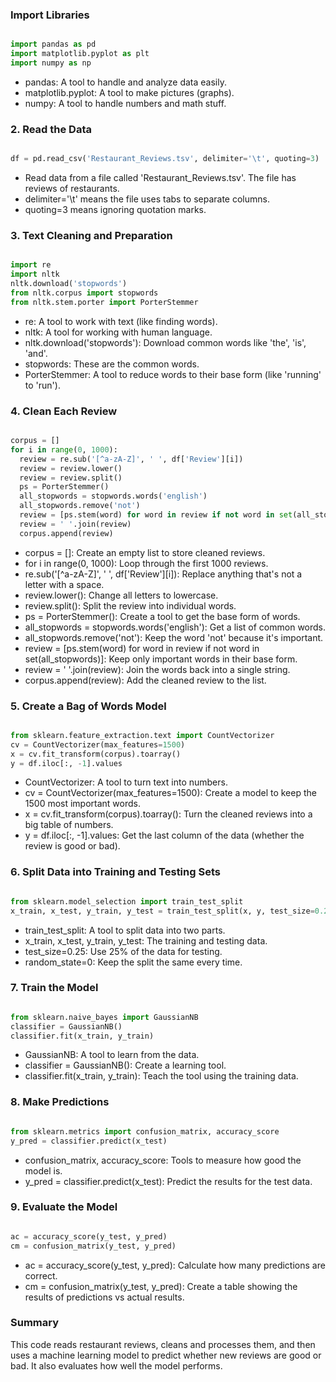 ### Import Libraries

```python

import pandas as pd
import matplotlib.pyplot as plt
import numpy as np

```

- pandas: A tool to handle and analyze data easily.
- matplotlib.pyplot: A tool to make pictures (graphs).
- numpy: A tool to handle numbers and math stuff.

### 2. Read the Data

```python

df = pd.read_csv('Restaurant_Reviews.tsv', delimiter='\t', quoting=3)

```

- Read data from a file called 'Restaurant_Reviews.tsv'. The file has reviews of restaurants.
- delimiter='\t' means the file uses tabs to separate columns.
- quoting=3 means ignoring quotation marks.

### 3. Text Cleaning and Preparation

```python

import re
import nltk
nltk.download('stopwords')
from nltk.corpus import stopwords
from nltk.stem.porter import PorterStemmer

```

- re: A tool to work with text (like finding words).
- nltk: A tool for working with human language.
- nltk.download('stopwords'): Download common words like 'the', 'is', 'and'.
- stopwords: These are the common words.
- PorterStemmer: A tool to reduce words to their base form (like 'running' to 'run').

### 4. Clean Each Review

```python

corpus = []
for i in range(0, 1000):
  review = re.sub('[^a-zA-Z]', ' ', df['Review'][i])
  review = review.lower()
  review = review.split()
  ps = PorterStemmer()
  all_stopwords = stopwords.words('english')
  all_stopwords.remove('not')
  review = [ps.stem(word) for word in review if not word in set(all_stopwords)]
  review = ' '.join(review)
  corpus.append(review)

```

- corpus = []: Create an empty list to store cleaned reviews.
- for i in range(0, 1000): Loop through the first 1000 reviews.
- re.sub('[^a-zA-Z]', ' ', df['Review'][i]): Replace anything that's not a letter with a space.
- review.lower(): Change all letters to lowercase.
- review.split(): Split the review into individual words.
- ps = PorterStemmer(): Create a tool to get the base form of words.
- all_stopwords = stopwords.words('english'): Get a list of common words.
- all_stopwords.remove('not'): Keep the word 'not' because it's important.
- review = [ps.stem(word) for word in review if not word in set(all_stopwords)]: Keep only important words in their base form.
- review = ' '.join(review): Join the words back into a single string.
- corpus.append(review): Add the cleaned review to the list.

### 5. Create a Bag of Words Model

```python

from sklearn.feature_extraction.text import CountVectorizer
cv = CountVectorizer(max_features=1500)
x = cv.fit_transform(corpus).toarray()
y = df.iloc[:, -1].values

```

- CountVectorizer: A tool to turn text into numbers.
- cv = CountVectorizer(max_features=1500): Create a model to keep the 1500 most important words.
- x = cv.fit_transform(corpus).toarray(): Turn the cleaned reviews into a big table of numbers.
- y = df.iloc[:, -1].values: Get the last column of the data (whether the review is good or bad).

### 6. Split Data into Training and Testing Sets

```python

from sklearn.model_selection import train_test_split
x_train, x_test, y_train, y_test = train_test_split(x, y, test_size=0.25, random_state=0)

```

- train_test_split: A tool to split data into two parts.
- x_train, x_test, y_train, y_test: The training and testing data.
- test_size=0.25: Use 25% of the data for testing.
- random_state=0: Keep the split the same every time.

### 7. Train the Model

```python

from sklearn.naive_bayes import GaussianNB
classifier = GaussianNB()
classifier.fit(x_train, y_train)

```

- GaussianNB: A tool to learn from the data.
- classifier = GaussianNB(): Create a learning tool.
- classifier.fit(x_train, y_train): Teach the tool using the training data.

### 8. Make Predictions

```python

from sklearn.metrics import confusion_matrix, accuracy_score
y_pred = classifier.predict(x_test)

```

- confusion_matrix, accuracy_score: Tools to measure how good the model is.
- y_pred = classifier.predict(x_test): Predict the results for the test data.

### 9. Evaluate the Model

```python

ac = accuracy_score(y_test, y_pred)
cm = confusion_matrix(y_test, y_pred)

```

- ac = accuracy_score(y_test, y_pred): Calculate how many predictions are correct.
- cm = confusion_matrix(y_test, y_pred): Create a table showing the results of predictions vs actual results.

### Summary

This code reads restaurant reviews, cleans and processes them, and then uses a machine learning model to predict whether new reviews are good or bad. It also evaluates how well the model performs.
